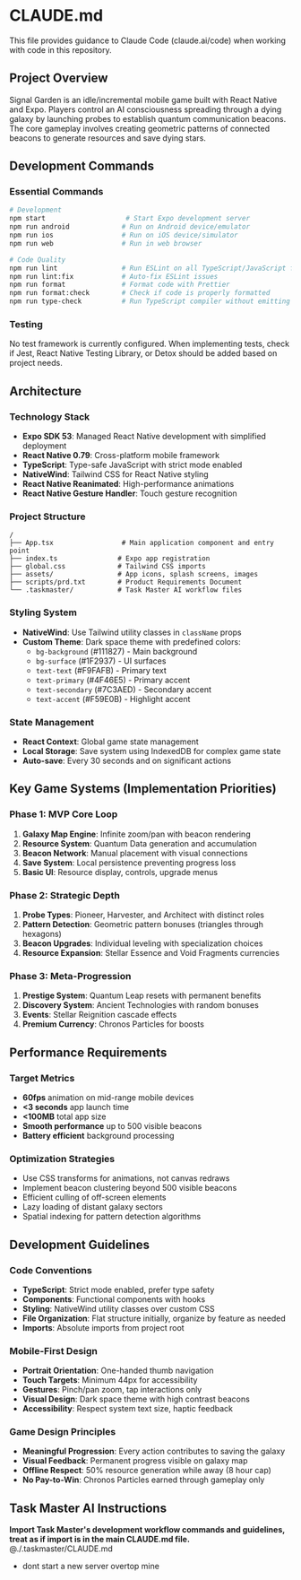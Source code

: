 # CLAUDE.md

This file provides guidance to Claude Code (claude.ai/code) when working with code in this repository.

## Project Overview

Signal Garden is an idle/incremental mobile game built with React Native and Expo. Players control an AI consciousness spreading through a dying galaxy by launching probes to establish quantum communication beacons. The core gameplay involves creating geometric patterns of connected beacons to generate resources and save dying stars.

## Development Commands

### Essential Commands

```bash
# Development
npm start                    # Start Expo development server
npm run android             # Run on Android device/emulator
npm run ios                 # Run on iOS device/simulator
npm run web                 # Run in web browser

# Code Quality
npm run lint                # Run ESLint on all TypeScript/JavaScript files
npm run lint:fix            # Auto-fix ESLint issues
npm run format              # Format code with Prettier
npm run format:check        # Check if code is properly formatted
npm run type-check          # Run TypeScript compiler without emitting files
```

### Testing

No test framework is currently configured. When implementing tests, check if Jest, React Native Testing Library, or Detox should be added based on project needs.

## Architecture

### Technology Stack

- **Expo SDK 53**: Managed React Native development with simplified deployment
- **React Native 0.79**: Cross-platform mobile framework
- **TypeScript**: Type-safe JavaScript with strict mode enabled
- **NativeWind**: Tailwind CSS for React Native styling
- **React Native Reanimated**: High-performance animations
- **React Native Gesture Handler**: Touch gesture recognition

### Project Structure

```
/
├── App.tsx                 # Main application component and entry point
├── index.ts               # Expo app registration
├── global.css             # Tailwind CSS imports
├── assets/                # App icons, splash screens, images
├── scripts/prd.txt        # Product Requirements Document
└── .taskmaster/           # Task Master AI workflow files
```

### Styling System

- **NativeWind**: Use Tailwind utility classes in `className` props
- **Custom Theme**: Dark space theme with predefined colors:
  - `bg-background` (#111827) - Main background
  - `bg-surface` (#1F2937) - UI surfaces
  - `text-text` (#F9FAFB) - Primary text
  - `text-primary` (#4F46E5) - Primary accent
  - `text-secondary` (#7C3AED) - Secondary accent
  - `text-accent` (#F59E0B) - Highlight accent

### State Management

- **React Context**: Global game state management
- **Local Storage**: Save system using IndexedDB for complex game state
- **Auto-save**: Every 30 seconds and on significant actions

## Key Game Systems (Implementation Priorities)

### Phase 1: MVP Core Loop

1. **Galaxy Map Engine**: Infinite zoom/pan with beacon rendering
2. **Resource System**: Quantum Data generation and accumulation
3. **Beacon Network**: Manual placement with visual connections
4. **Save System**: Local persistence preventing progress loss
5. **Basic UI**: Resource display, controls, upgrade menus

### Phase 2: Strategic Depth

1. **Probe Types**: Pioneer, Harvester, and Architect with distinct roles
2. **Pattern Detection**: Geometric pattern bonuses (triangles through hexagons)
3. **Beacon Upgrades**: Individual leveling with specialization choices
4. **Resource Expansion**: Stellar Essence and Void Fragments currencies

### Phase 3: Meta-Progression

1. **Prestige System**: Quantum Leap resets with permanent benefits
2. **Discovery System**: Ancient Technologies with random bonuses
3. **Events**: Stellar Reignition cascade effects
4. **Premium Currency**: Chronos Particles for boosts

## Performance Requirements

### Target Metrics

- **60fps** animation on mid-range mobile devices
- **<3 seconds** app launch time
- **<100MB** total app size
- **Smooth performance** up to 500 visible beacons
- **Battery efficient** background processing

### Optimization Strategies

- Use CSS transforms for animations, not canvas redraws
- Implement beacon clustering beyond 500 visible beacons
- Efficient culling of off-screen elements
- Lazy loading of distant galaxy sectors
- Spatial indexing for pattern detection algorithms

## Development Guidelines

### Code Conventions

- **TypeScript**: Strict mode enabled, prefer type safety
- **Components**: Functional components with hooks
- **Styling**: NativeWind utility classes over custom CSS
- **File Organization**: Flat structure initially, organize by feature as needed
- **Imports**: Absolute imports from project root

### Mobile-First Design

- **Portrait Orientation**: One-handed thumb navigation
- **Touch Targets**: Minimum 44px for accessibility
- **Gestures**: Pinch/pan zoom, tap interactions only
- **Visual Design**: Dark space theme with high contrast beacons
- **Accessibility**: Respect system text size, haptic feedback

### Game Design Principles

- **Meaningful Progression**: Every action contributes to saving the galaxy
- **Visual Feedback**: Permanent progress visible on galaxy map
- **Offline Respect**: 50% resource generation while away (8 hour cap)
- **No Pay-to-Win**: Chronos Particles earned through gameplay only

## Task Master AI Instructions

**Import Task Master's development workflow commands and guidelines, treat as if import is in the main CLAUDE.md file.**
@./.taskmaster/CLAUDE.md

- dont start a new server overtop mine
